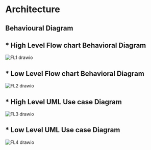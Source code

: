 # Architecture
## Behavioural Diagram

## * High Level Flow chart Behavioral Diagram

![FL1 drawio](https://user-images.githubusercontent.com/98897973/157926269-ff80fc4b-be02-4f0d-9cec-4caa74c258b3.png)

##
## * Low Level Flow chart Behavioral Diagram

![FL2 drawio](https://user-images.githubusercontent.com/98897973/157925917-fb626ae6-7316-4b89-962a-c06854b13388.png)
###

## * High Level UML Use case Diagram

![FL3 drawio](https://user-images.githubusercontent.com/98897973/157947605-89f8c8b7-5870-4220-8319-10ff423ef85f.png)

##

## * Low Level UML Use case Diagram


![FL4 drawio](https://user-images.githubusercontent.com/98897973/157947779-3e322f5e-5ec1-4450-a7ca-f959e4c25634.png)






